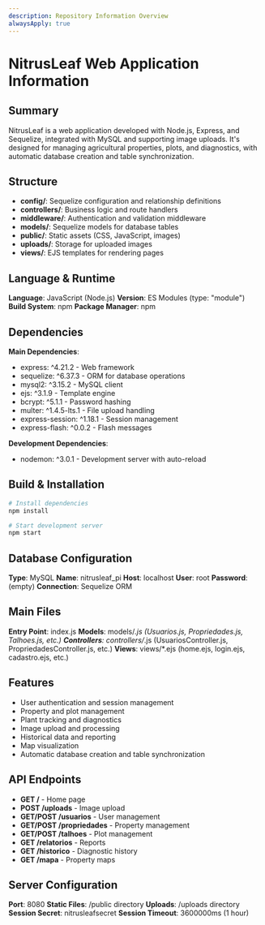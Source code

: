 ```yaml
---
description: Repository Information Overview
alwaysApply: true
---
```


# NitrusLeaf Web Application Information

## Summary
NitrusLeaf is a web application developed with Node.js, Express, and Sequelize, integrated with MySQL and supporting image uploads. It's designed for managing agricultural properties, plots, and diagnostics, with automatic database creation and table synchronization.

## Structure
- **config/**: Sequelize configuration and relationship definitions
- **controllers/**: Business logic and route handlers
- **middleware/**: Authentication and validation middleware
- **models/**: Sequelize models for database tables
- **public/**: Static assets (CSS, JavaScript, images)
- **uploads/**: Storage for uploaded images
- **views/**: EJS templates for rendering pages

## Language & Runtime
**Language**: JavaScript (Node.js)
**Version**: ES Modules (type: "module")
**Build System**: npm
**Package Manager**: npm

## Dependencies
**Main Dependencies**:
- express: ^4.21.2 - Web framework
- sequelize: ^6.37.3 - ORM for database operations
- mysql2: ^3.15.2 - MySQL client
- ejs: ^3.1.9 - Template engine
- bcrypt: ^5.1.1 - Password hashing
- multer: ^1.4.5-lts.1 - File upload handling
- express-session: ^1.18.1 - Session management
- express-flash: ^0.0.2 - Flash messages

**Development Dependencies**:
- nodemon: ^3.0.1 - Development server with auto-reload

## Build & Installation
```bash
# Install dependencies
npm install

# Start development server
npm start
```

## Database Configuration
**Type**: MySQL
**Name**: nitrusleaf_pi
**Host**: localhost
**User**: root
**Password**: (empty)
**Connection**: Sequelize ORM

## Main Files
**Entry Point**: index.js
**Models**: models/*.js (Usuarios.js, Propriedades.js, Talhoes.js, etc.)
**Controllers**: controllers/*.js (UsuariosController.js, PropriedadesController.js, etc.)
**Views**: views/*.ejs (home.ejs, login.ejs, cadastro.ejs, etc.)

## Features
- User authentication and session management
- Property and plot management
- Plant tracking and diagnostics
- Image upload and processing
- Historical data and reporting
- Map visualization
- Automatic database creation and table synchronization

## API Endpoints
- **GET /** - Home page
- **POST /uploads** - Image upload
- **GET/POST /usuarios** - User management
- **GET/POST /propriedades** - Property management
- **GET/POST /talhoes** - Plot management
- **GET /relatorios** - Reports
- **GET /historico** - Diagnostic history
- **GET /mapa** - Property maps

## Server Configuration
**Port**: 8080
**Static Files**: /public directory
**Uploads**: /uploads directory
**Session Secret**: nitrusleafsecret
**Session Timeout**: 3600000ms (1 hour)